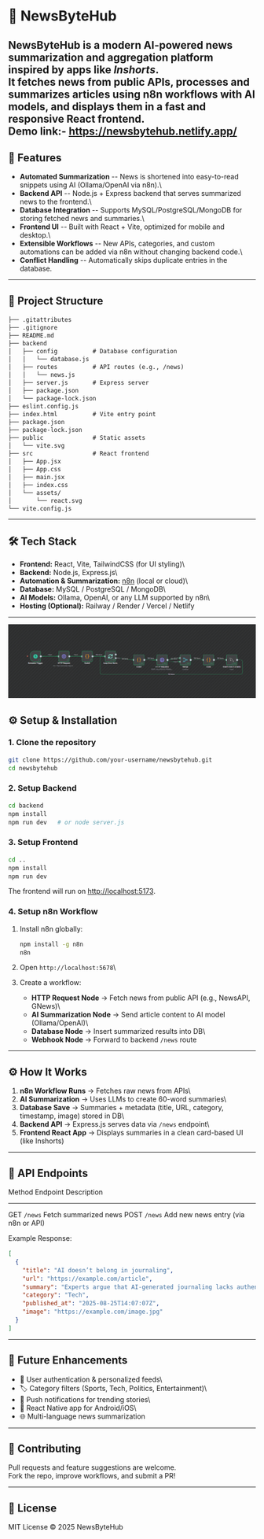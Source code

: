 # 📰 NewsByteHub

NewsByteHub is a modern **AI-powered news summarization and aggregation
platform** inspired by apps like *Inshorts*.\
It fetches news from public APIs, processes and summarizes articles
using **n8n workflows with AI models**, and displays them in a **fast
and responsive React frontend**.\
Demo link:- https://newsbytehub.netlify.app/
------------------------------------------------------------------------

## 🚀 Features

-   **Automated Summarization** -- News is shortened into easy-to-read
    snippets using AI (Ollama/OpenAI via n8n).\
-   **Backend API** -- Node.js + Express backend that serves summarized
    news to the frontend.\
-   **Database Integration** -- Supports MySQL/PostgreSQL/MongoDB for
    storing fetched news and summaries.\
-   **Frontend UI** -- Built with React + Vite, optimized for mobile and
    desktop.\
-   **Extensible Workflows** -- New APIs, categories, and custom
    automations can be added via n8n without changing backend code.\
-   **Conflict Handling** -- Automatically skips duplicate entries in
    the database.

------------------------------------------------------------------------

## 📂 Project Structure

    ├── .gitattributes
    ├── .gitignore
    ├── README.md
    ├── backend
    │   ├── config          # Database configuration
    │   │   └── database.js
    │   ├── routes          # API routes (e.g., /news)
    │   │   └── news.js
    │   ├── server.js       # Express server
    │   ├── package.json
    │   └── package-lock.json
    ├── eslint.config.js
    ├── index.html          # Vite entry point
    ├── package.json
    ├── package-lock.json
    ├── public              # Static assets
    │   └── vite.svg
    ├── src                 # React frontend
    │   ├── App.jsx
    │   ├── App.css
    │   ├── main.jsx
    │   ├── index.css
    │   └── assets/
    │       └── react.svg
    └── vite.config.js

------------------------------------------------------------------------

## 🛠️ Tech Stack

-   **Frontend:** React, Vite, TailwindCSS (for UI styling)\
-   **Backend:** Node.js, Express.js\
-   **Automation & Summarization:** [n8n](https://n8n.io/) (local or
    cloud)\
-   **Database:** MySQL / PostgreSQL / MongoDB\
-   **AI Models:** Ollama, OpenAI, or any LLM supported by n8n\
-   **Hosting (Optional):** Railway / Render / Vercel / Netlify

------------------------------------------------------------------------
![N8N Diagram](./public/N8N.png)

## ⚙️ Setup & Installation

### 1. Clone the repository

``` bash
git clone https://github.com/your-username/newsbytehub.git
cd newsbytehub
```

### 2. Setup Backend

``` bash
cd backend
npm install
npm run dev   # or node server.js
```

### 3. Setup Frontend

``` bash
cd ..
npm install
npm run dev
```

The frontend will run on <http://localhost:5173>.

### 4. Setup n8n Workflow

1.  Install n8n globally:

    ``` bash
    npm install -g n8n
    n8n
    ```

2.  Open `http://localhost:5678`\

3.  Create a workflow:

    -   **HTTP Request Node** → Fetch news from public API (e.g.,
        NewsAPI, GNews)\
    -   **AI Summarization Node** → Send article content to AI model
        (Ollama/OpenAI)\
    -   **Database Node** → Insert summarized results into DB\
    -   **Webhook Node** → Forward to backend `/news` route

------------------------------------------------------------------------

## ⚙️ How It Works

1.  **n8n Workflow Runs** → Fetches raw news from APIs\
2.  **AI Summarization** → Uses LLMs to create 60-word summaries\
3.  **Database Save** → Summaries + metadata (title, URL, category,
    timestamp, image) stored in DB\
4.  **Backend API** → Express.js serves data via `/news` endpoint\
5.  **Frontend React App** → Displays summaries in a clean card-based UI
    (like Inshorts)

------------------------------------------------------------------------

## 📡 API Endpoints

  Method   Endpoint   Description
  -------- ---------- -------------------------------------
  GET      `/news`    Fetch summarized news
  POST     `/news`    Add new news entry (via n8n or API)

Example Response:

``` json
[
  {
    "title": "AI doesn’t belong in journaling",
    "url": "https://example.com/article",
    "summary": "Experts argue that AI-generated journaling lacks authenticity...",
    "category": "Tech",
    "published_at": "2025-08-25T14:07:07Z",
    "image": "https://example.com/image.jpg"
  }
]
```

------------------------------------------------------------------------

## 📌 Future Enhancements

-   🔐 User authentication & personalized feeds\
-   🏷️ Category filters (Sports, Tech, Politics, Entertainment)\
-   🔔 Push notifications for trending stories\
-   📱 React Native app for Android/iOS\
-   🌐 Multi-language news summarization

------------------------------------------------------------------------

## 🤝 Contributing

Pull requests and feature suggestions are welcome.\
Fork the repo, improve workflows, and submit a PR!

------------------------------------------------------------------------

## 📄 License

MIT License © 2025 NewsByteHub
